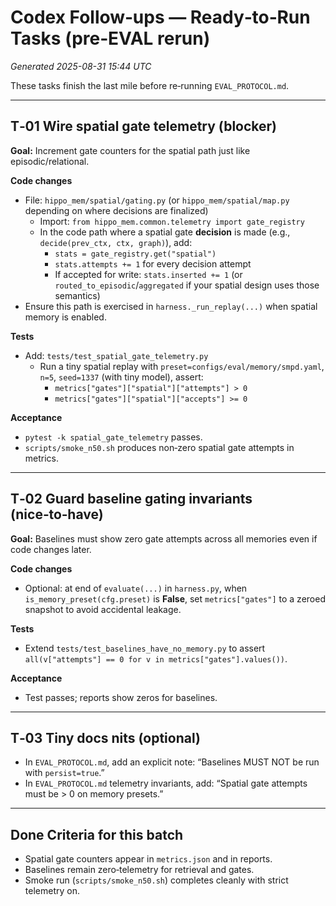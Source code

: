 # Codex Follow‑ups — Ready‑to‑Run Tasks (pre‑EVAL rerun)

_Generated 2025-08-31 15:44 UTC_

These tasks finish the last mile before re‑running `EVAL_PROTOCOL.md`.

---

## T‑01 Wire spatial gate telemetry (blocker)
**Goal:** Increment gate counters for the spatial path just like episodic/relational.

**Code changes**
- File: `hippo_mem/spatial/gating.py` (or `hippo_mem/spatial/map.py` depending on where decisions are finalized)
  - Import: `from hippo_mem.common.telemetry import gate_registry`
  - In the code path where a spatial gate **decision** is made (e.g., `decide(prev_ctx, ctx, graph)`), add:
    - `stats = gate_registry.get("spatial")`
    - `stats.attempts += 1` for every decision attempt
    - If accepted for write: `stats.inserted += 1` (or `routed_to_episodic`/`aggregated` if your spatial design uses those semantics)
- Ensure this path is exercised in `harness._run_replay(...)` when spatial memory is enabled.

**Tests**
- Add: `tests/test_spatial_gate_telemetry.py`
  - Run a tiny spatial replay with `preset=configs/eval/memory/smpd.yaml`, `n=5`, `seed=1337` (with tiny model), assert:
    - `metrics["gates"]["spatial"]["attempts"] > 0`
    - `metrics["gates"]["spatial"]["accepts"] >= 0`

**Acceptance**
- `pytest -k spatial_gate_telemetry` passes.
- `scripts/smoke_n50.sh` produces non‑zero spatial gate attempts in metrics.

---

## T‑02 Guard baseline gating invariants (nice‑to‑have)
**Goal:** Baselines must show zero gate attempts across all memories even if code changes later.

**Code changes**
- Optional: at end of `evaluate(...)` in `harness.py`, when `is_memory_preset(cfg.preset)` is **False**, set `metrics["gates"]` to a zeroed snapshot to avoid accidental leakage.

**Tests**
- Extend `tests/test_baselines_have_no_memory.py` to assert `all(v["attempts"] == 0 for v in metrics["gates"].values())`.

**Acceptance**
- Test passes; reports show zeros for baselines.

---

## T‑03 Tiny docs nits (optional)
- In `EVAL_PROTOCOL.md`, add an explicit note: “Baselines MUST NOT be run with `persist=true`.”
- In `EVAL_PROTOCOL.md` telemetry invariants, add: “Spatial gate attempts must be > 0 on memory presets.”

---

## Done Criteria for this batch
- Spatial gate counters appear in `metrics.json` and in reports.
- Baselines remain zero‑telemetry for retrieval and gates.
- Smoke run (`scripts/smoke_n50.sh`) completes cleanly with strict telemetry on.

